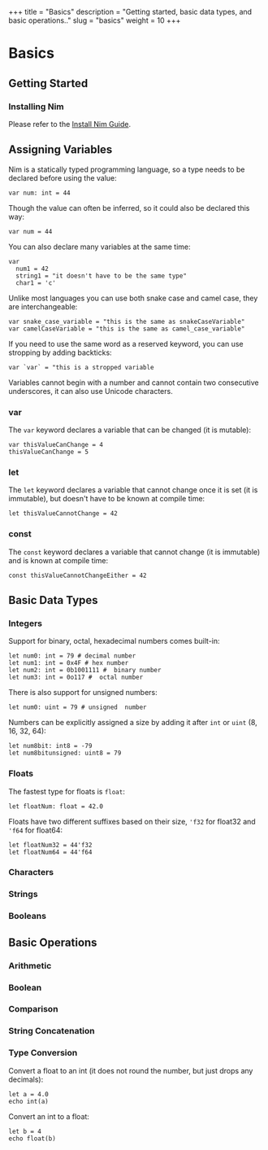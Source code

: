 +++
title = "Basics"
description = "Getting started, basic data types, and basic operations.."
slug = "basics"
weight = 10
+++

# Basics

## Getting Started

### Installing Nim

Please refer to the [Install Nim Guide](https://nim-lang.org/install.html).

## Assigning Variables

Nim is a statically typed programming language, so a type needs to be declared before using the value:

```
var num: int = 44
```

Though the value can often be inferred, so it could also be declared this way:

```
var num = 44
```

You can also declare many variables at the same time:

```
var
  num1 = 42
  string1 = "it doesn't have to be the same type"
  char1 = 'c'
```

Unlike most languages you can use both snake case and camel case, they are interchangeable:

```
var snake_case_variable = "this is the same as snakeCaseVariable"
var camelCaseVariable = "this is the same as camel_case_variable"
```

If you need to use the same word as a reserved keyword, you can use stropping by adding backticks:

```
var `var` = "this is a stropped variable
```

Variables cannot begin with a number and cannot contain two consecutive underscores, it can also use Unicode characters.

### var

The `var` keyword declares a variable that can be changed (it is mutable):

```
var thisValueCanChange = 4
thisValueCanChange = 5
```

### let

The `let` keyword declares a variable that cannot change once it is set (it is immutable), but doesn't have to be known at compile time:

```
let thisValueCannotChange = 42
```

### const

The `const` keyword declares a variable that cannot change (it is immutable) and is known at compile time:

```
const thisValueCannotChangeEither = 42
```

## Basic Data Types

### Integers

Support for binary, octal, hexadecimal numbers comes built-in:

```
let num0: int = 79 # decimal number
let num1: int = 0x4F # hex number
let num2: int = 0b1001111 #  binary number
let num3: int = 0o117 #  octal number
```

There is also support for unsigned numbers:

```
let num0: uint = 79 # unsigned  number
```

Numbers can be explicitly assigned a size by adding it after `int` or `uint` (8, 16, 32, 64):

```
let num8bit: int8 = -79
let num8bitunsigned: uint8 = 79
```

### Floats

The fastest type for floats is `float`:

```
let floatNum: float = 42.0
```

Floats have two different suffixes based on their size, `'f32` for float32 and `'f64` for float64:

```
let floatNum32 = 44'f32
let floatNum64 = 44'f64
```

### Characters

### Strings

### Booleans

## Basic Operations

### Arithmetic

### Boolean

### Comparison

### String Concatenation

### Type Conversion

Convert a float to an int (it does not round the number, but just drops any decimals):

```
let a = 4.0
echo int(a)
```

Convert an int to a float:

```
let b = 4
echo float(b)
```
